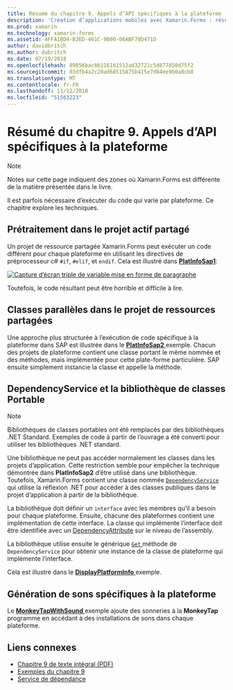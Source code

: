 ```yaml
---
title: Résumé du chapitre 9. Appels d’API spécifiques à la plateforme
description: 'Création d’applications mobiles avec Xamarin.Forms : résumé du chapitre 9. Appels d’API spécifiques à la plateforme'
ms.prod: xamarin
ms.technology: xamarin-forms
ms.assetid: 4FFA1BD4-B3ED-461C-9B00-06ABF70D471D
author: davidbritch
ms.author: dabritch
ms.date: 07/19/2018
ms.openlocfilehash: 89056bac86116161512ad32721c5d877850d75f2
ms.sourcegitcommit: 03dfb4a2c20ad68515875b415e7d84ee9b0a8cb8
ms.translationtype: MT
ms.contentlocale: fr-FR
ms.lasthandoff: 11/12/2018
ms.locfileid: "51563223"
---
```

# <a name="summary-of-chapter-9-platform-specific-api-calls"></a>Résumé du chapitre 9. Appels d’API spécifiques à la plateforme

> [!NOTE] 
> Notes sur cette page indiquent des zones où Xamarin.Forms est différente de la matière présentée dans le livre.

Il est parfois nécessaire d’exécuter du code qui varie par plateforme. Ce chapitre explore les techniques.

## <a name="preprocessing-in-the-shared-asset-project"></a>Prétraitement dans le projet actif partagé

Un projet de ressource partagée Xamarin.Forms peut exécuter un code différent pour chaque plateforme en utilisant les directives de préprocesseur c# `#if`, `#elif`, et `endif`. Cela est illustré dans [ **PlatInfoSap1**](https://github.com/xamarin/xamarin-forms-book-samples/tree/master/Chapter09/PlatInfoSap1):

[![Capture d’écran triple de variable mise en forme de paragraphe](images/ch09fg01-small.png "modèle d’appareil et système d’exploitation")](images/ch09fg01-large.png#lightbox "modèle d’appareil et système d’exploitation")

Toutefois, le code résultant peut être horrible et difficile à lire.

## <a name="parallel-classes-in-the-shared-asset-project"></a>Classes parallèles dans le projet de ressources partagées

Une approche plus structurée à l’exécution de code spécifique à la plateforme dans SAP est illustrée dans le [ **PlatInfoSap2** ](https://github.com/xamarin/xamarin-forms-book-samples/tree/master/Chapter09/PlatInfoSap2) exemple. Chacun des projets de plateforme contient une classe portant le même nommée et des méthodes, mais implémentée pour cette plate-forme particulière. SAP ensuite simplement instancie la classe et appelle la méthode.

## <a name="dependencyservice-and-the-portable-class-library"></a>DependencyService et la bibliothèque de classes Portable

> [!NOTE] 
> Bibliothèques de classes portables ont été remplacés par des bibliothèques .NET Standard. Exemples de code à partir de l’ouvrage a été converti pour utiliser les bibliothèques .NET standard.

Une bibliothèque ne peut pas accéder normalement les classes dans les projets d’application. Cette restriction semble pour empêcher la technique démontrée dans **PlatInfoSap2** d’être utilisé dans une bibliothèque. Toutefois, Xamarin.Forms contient une classe nommée [ `DependencyService` ](xref:Xamarin.Forms.DependencyService) qui utilise la réflexion .NET pour accéder à des classes publiques dans le projet d’application à partir de la bibliothèque.

La bibliothèque doit définir un `interface` avec les membres qu’il a besoin pour chaque plateforme. Ensuite, chacune des plateformes contient une implémentation de cette interface. La classe qui implémente l’interface doit être identifiée avec un [DependencyAttribute](xref:Xamarin.Forms.DependencyAttribute) sur le niveau de l’assembly.

La bibliothèque utilise ensuite le générique [ `Get` ](xref:Xamarin.Forms.DependencyService.Get*) méthode de `DependencyService` pour obtenir une instance de la classe de plateforme qui implémente l’interface.

Cela est illustré dans le [ **DisplayPlatformInfo** ](https://github.com/xamarin/xamarin-forms-book-samples/tree/master/Chapter09/DisplayPlatformInfo) exemple.

## <a name="platform-specific-sound-generation"></a>Génération de sons spécifiques à la plateforme

Le [ **MonkeyTapWithSound** ](https://github.com/xamarin/xamarin-forms-book-samples/tree/master/Chapter09/MonkeyTapWithSound) exemple ajoute des sonneries à la **MonkeyTap** programme en accédant à des installations de sons dans chaque plateforme.

## <a name="related-links"></a>Liens connexes

- [Chapitre 9 de texte intégral (PDF)](https://download.xamarin.com/developer/xamarin-forms-book/XamarinFormsBook-Ch09-Apr2016.pdf)
- [Exemples du chapitre 9](https://github.com/xamarin/xamarin-forms-book-samples/tree/master/Chapter09)
- [Service de dépendance](~/xamarin-forms/app-fundamentals/dependency-service/index.md)
